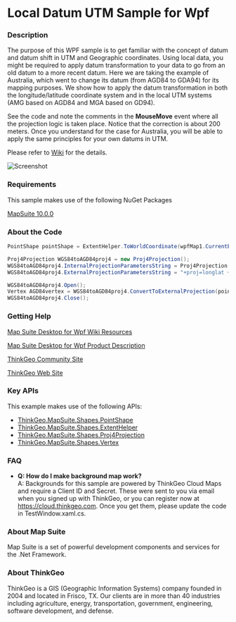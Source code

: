 # Local Datum UTM Sample for Wpf

### Description

The purpose of this WPF sample is to get familiar with the concept of datum and datum shift in UTM and Geographic coordinates. Using local data, you might be required to apply datum transformation to your data to go from an old datum to a more recent datum. Here we are taking the example of Australia, which went to change its datum (from AGD84 to GDA94) for its mapping purposes. We show how to apply the datum transformation in both the longitude/latitude coordinate system and in the local UTM systems (AMG based on AGD84 and MGA based on GD94). 

See the code and note the comments in the **MouseMove** event where all the projection logic is taken place. Notice that the correction is about 200 meters. Once you understand for the case for Australia, you will be able to apply the same principles for your own datums in UTM. 
              
Please refer to [Wiki](http://wiki.thinkgeo.com/wiki/map_suite_desktop_for_wpf) for the details.

![Screenshot](https://gitlab.com/thinkgeo/public/thinkgeo-desktop-maps/-/raw/support/v10/samples/wpf/LocalDatumUTMSample/ScreenShot.png)

### Requirements

This sample makes use of the following NuGet Packages

[MapSuite 10.0.0](https://www.nuget.org/packages?q=ThinkGeo)

### About the Code
```csharp
PointShape pointShape = ExtentHelper.ToWorldCoordinate(wpfMap1.CurrentExtent, screenPointF, (float)wpfMap1.Width, (float)wpfMap1.Height);

Proj4Projection WGS84toAGD84proj4 = new Proj4Projection();
WGS84toAGD84proj4.InternalProjectionParametersString = Proj4Projection.GetEpsgParametersString(4326); //WGS84
WGS84toAGD84proj4.ExternalProjectionParametersString = "+proj=longlat +ellps=aust_SA +towgs84=-117.763,-51.51,139.061,0.292,-0.443,-0.277,-0.03939657799319541 +no_defs";

WGS84toAGD84proj4.Open();
Vertex AGD84vertex = WGS84toAGD84proj4.ConvertToExternalProjection(pointShape.X, pointShape.Y);
WGS84toAGD84proj4.Close();
```
### Getting Help

[Map Suite Desktop for Wpf Wiki Resources](http://wiki.thinkgeo.com/wiki/map_suite_desktop_for_wpf)

[Map Suite Desktop for Wpf Product Description](https://thinkgeo.com/ui-controls#desktop-platforms)

[ThinkGeo Community Site](http://community.thinkgeo.com/)

[ThinkGeo Web Site](http://www.thinkgeo.com)

### Key APIs
This example makes use of the following APIs:

- [ThinkGeo.MapSuite.Shapes.PointShape](http://wiki.thinkgeo.com/wiki/api/thinkgeo.mapsuite.shapes.pointshape)
- [ThinkGeo.MapSuite.Shapes.ExtentHelper](http://wiki.thinkgeo.com/wiki/api/thinkgeo.mapsuite.shapes.extenthelper)
- [ThinkGeo.MapSuite.Shapes.Proj4Projection](http://wiki.thinkgeo.com/wiki/api/thinkgeo.mapsuite.shapes.proj4projection)
- [ThinkGeo.MapSuite.Shapes.Vertex](http://wiki.thinkgeo.com/wiki/api/thinkgeo.mapsuite.shapes.vertex)

### FAQ
- __Q: How do I make background map work?__  
A: Backgrounds for this sample are powered by ThinkGeo Cloud Maps and require a Client ID and Secret. These were sent to you via email when you signed up with ThinkGeo, or you can register now at https://cloud.thinkgeo.com. Once you get them, please update the code in TestWindow.xaml.cs.  

### About Map Suite
Map Suite is a set of powerful development components and services for the .Net Framework.

### About ThinkGeo
ThinkGeo is a GIS (Geographic Information Systems) company founded in 2004 and located in Frisco, TX. Our clients are in more than 40 industries including agriculture, energy, transportation, government, engineering, software development, and defense.
